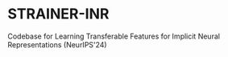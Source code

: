 # STRAINER-INR
Codebase for Learning Transferable Features for Implicit Neural Representations (NeurIPS'24)
